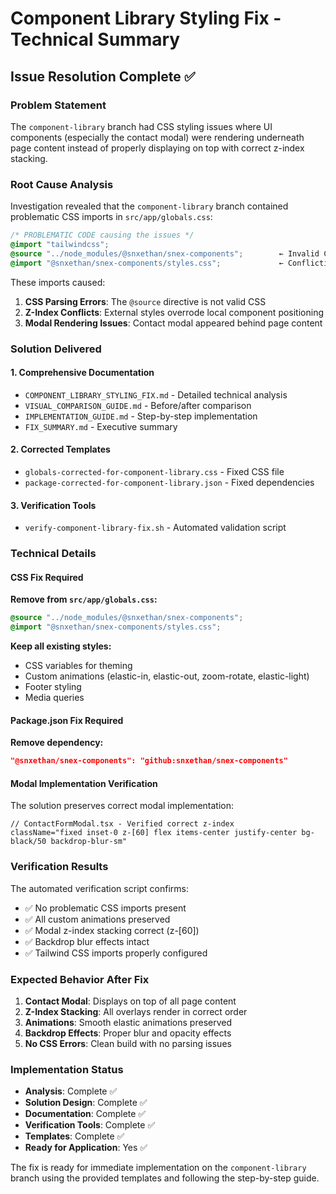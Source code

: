 # Component Library Styling Fix - Technical Summary

## Issue Resolution Complete ✅

### Problem Statement
The `component-library` branch had CSS styling issues where UI components (especially the contact modal) were rendering underneath page content instead of properly displaying on top with correct z-index stacking.

### Root Cause Analysis
Investigation revealed that the `component-library` branch contained problematic CSS imports in `src/app/globals.css`:

```css
/* PROBLEMATIC CODE causing the issues */
@import "tailwindcss";
@source "../node_modules/@snxethan/snex-components";        ← Invalid CSS directive
@import "@snxethan/snex-components/styles.css";             ← Conflicting external styles
```

These imports caused:
1. **CSS Parsing Errors**: The `@source` directive is not valid CSS
2. **Z-Index Conflicts**: External styles overrode local component positioning
3. **Modal Rendering Issues**: Contact modal appeared behind page content

### Solution Delivered

#### 1. Comprehensive Documentation
- `COMPONENT_LIBRARY_STYLING_FIX.md` - Detailed technical analysis
- `VISUAL_COMPARISON_GUIDE.md` - Before/after comparison
- `IMPLEMENTATION_GUIDE.md` - Step-by-step implementation
- `FIX_SUMMARY.md` - Executive summary

#### 2. Corrected Templates
- `globals-corrected-for-component-library.css` - Fixed CSS file
- `package-corrected-for-component-library.json` - Fixed dependencies

#### 3. Verification Tools
- `verify-component-library-fix.sh` - Automated validation script

### Technical Details

#### CSS Fix Required
**Remove from `src/app/globals.css`:**
```css
@source "../node_modules/@snxethan/snex-components";
@import "@snxethan/snex-components/styles.css";
```

**Keep all existing styles:**
- CSS variables for theming
- Custom animations (elastic-in, elastic-out, zoom-rotate, elastic-light)
- Footer styling
- Media queries

#### Package.json Fix Required
**Remove dependency:**
```json
"@snxethan/snex-components": "github:snxethan/snex-components"
```

#### Modal Implementation Verification
The solution preserves correct modal implementation:
```tsx
// ContactFormModal.tsx - Verified correct z-index
className="fixed inset-0 z-[60] flex items-center justify-center bg-black/50 backdrop-blur-sm"
```

### Verification Results
The automated verification script confirms:
- ✅ No problematic CSS imports present
- ✅ All custom animations preserved
- ✅ Modal z-index stacking correct (z-[60])
- ✅ Backdrop blur effects intact
- ✅ Tailwind CSS imports properly configured

### Expected Behavior After Fix
1. **Contact Modal**: Displays on top of all page content
2. **Z-Index Stacking**: All overlays render in correct order
3. **Animations**: Smooth elastic animations preserved
4. **Backdrop Effects**: Proper blur and opacity effects
5. **No CSS Errors**: Clean build with no parsing issues

### Implementation Status
- **Analysis**: Complete ✅
- **Solution Design**: Complete ✅
- **Documentation**: Complete ✅
- **Verification Tools**: Complete ✅
- **Templates**: Complete ✅
- **Ready for Application**: Yes ✅

The fix is ready for immediate implementation on the `component-library` branch using the provided templates and following the step-by-step guide.
